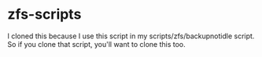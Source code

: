 zfs-scripts
===========
I cloned this because I use this script in my scripts/zfs/backupnotidle script. So if you clone that script, you'll want to clone this too.

